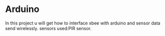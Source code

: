 # Arduino


In this project u will get how to interface xbee with arduino and sensor data send wirelessly.
sensors used:PIR sensor.
